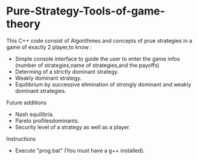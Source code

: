 # Pure-Strategy-Tools-of-game-theory
This C++ code consist of Algorithmes and concepts of prue strategies in a game of exactly 2 player,to know :
- Simple  console interface to guide the user to enter the game infos (number of strategies,name of strategies,and the payoffs)
- Determing of a strictly dominant strategy.
- Weakly dominant strategy.
- Equilibrium by successive elimination of strongly dominant and weakly dominant strategies.

Future additions
- Nash equilibria.
- Pareto profilesdominants.
- Security level of a strategy as well as a player.

Instructions
* Execute "prog.bat" (You must have a g++ installed).


